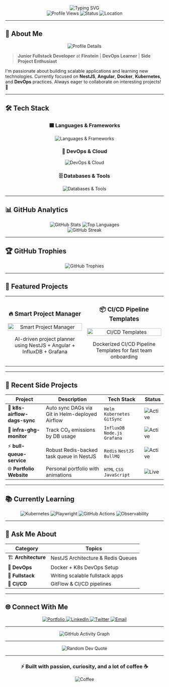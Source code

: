 <div align="center">
  <img src="https://readme-typing-svg.herokuapp.com?font=Fira+Code&weight=600&size=35&duration=3000&pause=1000&color=00F7FF&center=true&vCenter=true&width=600&height=80&lines=Hi+%F0%9F%91%8B%2C+I'm+David+M;Fullstack+Developer+%7C+DevOps+Enthusiast;Building+Scalable+Solutions" alt="Typing SVG" />
</div>

<div align="center">
  <img src="https://komarev.com/ghpvc/?username=davidwebdeveloper&style=flat-square&color=00F7FF" alt="Profile Views" />
  <img src="https://img.shields.io/badge/Status-Available%20for%20Opportunities-00F7FF?style=flat-square" alt="Status" />
  <img src="https://img.shields.io/badge/Location-Remote%20%7C%20Worldwide-00F7FF?style=flat-square" alt="Location" />
</div>

---

## 🚀 About Me

<div align="center">
  <img src="https://github-profile-summary-cards.vercel.app/api/cards/profile-details?username=davidwebdeveloper&theme=tokyonight" alt="Profile Details" />
</div>

> **Junior Fullstack Developer** at **Finstein** | **DevOps Learner** | **Side Project Enthusiast**

I'm passionate about building scalable applications and learning new technologies. Currently focused on **NestJS**, **Angular**, **Docker**, **Kubernetes**, and **DevOps** practices. Always eager to collaborate on interesting projects! 🤝

---

## 🛠️ Tech Stack

<div align="center">
  <h3>🟦 Languages & Frameworks</h3>
  <img src="https://skillicons.dev/icons?i=ts,js,nestjs,angular,react,nodejs&perline=6" alt="Languages & Frameworks" />
  
  <h3>🐳 DevOps & Cloud</h3>
  <img src="https://skillicons.dev/icons?i=docker,kubernetes,git,github,vercel,ansible&perline=6" alt="DevOps & Cloud" />
  
  <h3>🗄️ Databases & Tools</h3>
  <img src="https://skillicons.dev/icons?i=redis,mysql,influxdb,linux,playwright&perline=5" alt="Databases & Tools" />
</div>

---

## 📊 GitHub Analytics

<div align="center">
  <img src="https://github-readme-stats.vercel.app/api?username=davidwebdeveloper&show_icons=true&theme=tokyonight&hide_border=true&bg_color=0D1117&title_color=00F7FF&text_color=FFFFFF&icon_color=00F7FF" alt="GitHub Stats" />
  <img src="https://github-readme-stats.vercel.app/api/top-langs/?username=davidwebdeveloper&layout=compact&theme=tokyonight&hide_border=true&bg_color=0D1117&title_color=00F7FF&text_color=FFFFFF" alt="Top Languages" />
</div>

<div align="center">
  <img src="https://streak-stats.demolab.com?user=davidwebdeveloper&theme=tokyonight&hide_border=true&background=0D1117&stroke=00F7FF&ring=00F7FF&fire=00F7FF&currStreakNum=FFFFFF&sideNums=FFFFFF&currStreakLabel=00F7FF&sideLabels=00F7FF&dates=FFFFFF" alt="GitHub Streak" />
</div>

---

## 🏆 GitHub Trophies

<div align="center">
  <img src="https://github-profile-trophy.vercel.app/?username=davidwebdeveloper&theme=tokyonight&no-frame=true&no-bg=true&margin-w=4&margin-h=4&column=7" alt="GitHub Trophies" />
</div>

---

## 🚀 Featured Projects

<div align="center">
  <table>
    <tr>
      <td width="50%">
        <h3 align="center">🔥 Smart Project Manager</h3>
        <p align="center">
          <a href="#" target="_blank">
            <img src="https://github-readme-stats.vercel.app/api/pin/?username=davidwebdeveloper&repo=smart-project-manager&theme=tokyonight&hide_border=true&bg_color=0D1117&title_color=00F7FF&text_color=FFFFFF" width="100%" alt="Smart Project Manager"/>
          </a>
          <p align="center">AI-driven project planner using NestJS + Angular + InfluxDB + Grafana</p>
        </p>
      </td>
      <td width="50%">
        <h3 align="center">📦 CI/CD Pipeline Templates</h3>
        <p align="center">
          <a href="#" target="_blank">
            <img src="https://github-readme-stats.vercel.app/api/pin/?username=davidwebdeveloper&repo=dockerized-cicd-templates&theme=tokyonight&hide_border=true&bg_color=0D1117&title_color=00F7FF&text_color=FFFFFF" width="100%" alt="CI/CD Templates"/>
          </a>
          <p align="center">Dockerized CI/CD Pipeline Templates for fast team onboarding</p>
        </p>
      </td>
    </tr>
  </table>
</div>

---

## 💼 Recent Side Projects

<div align="center">
  
| Project | Description | Tech Stack | Status |
|---------|-------------|------------|--------|
| 🚀 **k8s-airflow-dags-sync** | Auto sync DAGs via Git in Helm-deployed Airflow | `Helm` `Kubernetes` `GitSync` | ![Active](https://img.shields.io/badge/Status-Active-brightgreen?style=flat-square) |
| 🌱 **infra-ghg-monitor** | Track CO₂ emissions by DB usage | `InfluxDB` `Node.js` `Grafana` | ![Active](https://img.shields.io/badge/Status-Active-brightgreen?style=flat-square) |
| ⚡ **bull-queue-service** | Robust Redis-backed task queue in NestJS | `Redis` `NestJS` `BullMQ` | ![Active](https://img.shields.io/badge/Status-Active-brightgreen?style=flat-square) |
| 🌐 **Portfolio Website** | Personal portfolio with animations | `HTML` `CSS` `JavaScript` | ![Live](https://img.shields.io/badge/Status-Live-blue?style=flat-square) |

</div>

---

## 📚 Currently Learning

<div align="center">
  <img src="https://img.shields.io/badge/Kubernetes%20Operators-326CE5?style=for-the-badge&logo=kubernetes&logoColor=white" alt="Kubernetes" />
  <img src="https://img.shields.io/badge/Playwright-2EAD96?style=for-the-badge&logo=playwright&logoColor=white" alt="Playwright" />
  <img src="https://img.shields.io/badge/GitHub%20Actions-2088FF?style=for-the-badge&logo=github-actions&logoColor=white" alt="GitHub Actions" />
  <img src="https://img.shields.io/badge/Observability-FF6B6B?style=for-the-badge&logo=grafana&logoColor=white" alt="Observability" />
</div>

---

## 💬 Ask Me About

<div align="center">
  
| Category | Topics |
|----------|--------|
| 🏗️ **Architecture** | NestJS Architecture & Redis Queues |
| 🐳 **DevOps** | Docker + K8s DevOps Setup |
| 📱 **Fullstack** | Writing scalable fullstack apps |
| 🔄 **CI/CD** | GitFlow & CI/CD pipelines |

</div>

---

## 🌐 Connect With Me

<div align="center">
  <a href="https://davidwebmaster.xyz" target="_blank">
    <img src="https://img.shields.io/badge/Portfolio-FF6B6B?style=for-the-badge&logo=todoist&logoColor=white" alt="Portfolio" />
  </a>
  <a href="https://linkedin.com/in/davidm-dev" target="_blank">
    <img src="https://img.shields.io/badge/LinkedIn-0077B5?style=for-the-badge&logo=linkedin&logoColor=white" alt="LinkedIn" />
  </a>
  <a href="https://twitter.com/david_codez" target="_blank">
    <img src="https://img.shields.io/badge/Twitter-1DA1F2?style=for-the-badge&logo=twitter&logoColor=white" alt="Twitter" />
  </a>
  <a href="mailto:your.email@example.com" target="_blank">
    <img src="https://img.shields.io/badge/Email-D14836?style=for-the-badge&logo=gmail&logoColor=white" alt="Email" />
  </a>
</div>

---

<div align="center">
  <img src="https://github-readme-activity-graph.vercel.app/graph?username=davidwebdeveloper&theme=tokyonight&hide_border=true&bg_color=0D1117&color=00F7FF&line=00F7FF&point=FFFFFF" alt="GitHub Activity Graph" />
</div>

---

<div align="center">
  <img src="https://quotes-github-readme.vercel.app/api?type=horizontal&theme=tokyonight" alt="Random Dev Quote" />
</div>

---

<div align="center">
  <h3>⚡ Built with passion, curiosity, and a lot of coffee ☕</h3>
  <img src="https://img.shields.io/badge/Coffee%20Consumption-High-brown?style=for-the-badge&logo=coffee" alt="Coffee" />
</div>
